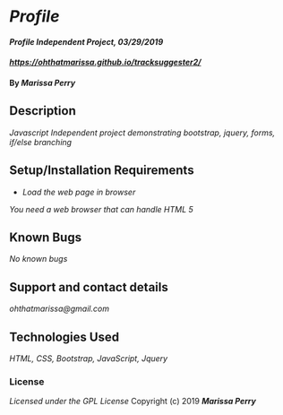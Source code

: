 # _Profile_

#### _Profile Independent Project, 03/29/2019_

#### _https://ohthatmarissa.github.io/tracksuggester2/_

#### By _**Marissa Perry**_

## Description

_Javascript Independent project demonstrating bootstrap, jquery, forms, if/else branching_

## Setup/Installation Requirements

* _Load the web page in browser_

_You need a web browser that can handle HTML 5_

## Known Bugs

_No known bugs_

## Support and contact details

_ohthatmarissa@gmail.com_

## Technologies Used

_HTML, CSS, Bootstrap, JavaScript, Jquery_

### License
*Licensed under the GPL License*
Copyright (c) 2019 **_Marissa Perry_**
